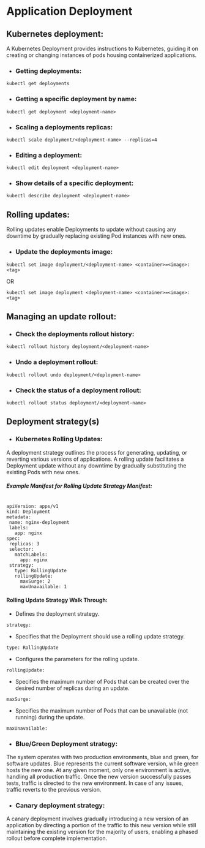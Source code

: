 # Application Deployment

## Kubernetes deployment:

A Kubernetes Deployment provides instructions to Kubernetes, guiding it on creating or changing instances of pods housing containerized applications.

* ### Getting deployments:

`kubectl get deployments`

* ### Getting a specific deployment by name:

`kubectl get deployment <deployment-name>`

* ### Scaling a deployments replicas:

`kubectl scale deployment/<deployment-name> --replicas=4`

* ### Editing a deployment:

`kubectl edit deployment <deployment-name>`

* ### Show details of a specific deployment:

`kubectl describe deployment <deployment-name>`

## Rolling updates:

Rolling updates enable Deployments to update without causing any downtime by gradually replacing existing Pod instances with new ones.

* ### Update the deployments image:
`kubectl set image deployment/<deployment-name> <container>=<image>:<tag>`

OR

`kubectl set image deployment <deployment-name> <container>=<image>:<tag>`

## Managing an update rollout:

* ### Check the deployments rollout history:
  
`kubectl rollout history deployment/<deployment-name>`

* ### Undo a deployment rollout:
  
`kubectl rollout undo deployment/<deployment-name>`

* ### Check the status of a deployment rollout:
  
`kubectl rollout status deployment/<deployment-name>`

## Deployment strategy(s)

* ### Kubernetes Rolling Updates:

A deployment strategy outlines the process for generating, updating, or reverting various versions of applications. A rolling update facilitates a Deployment update without any downtime by gradually substituting the existing Pods with new ones.

##### Example Manifest for Rolling Update Strategy Manifest:

```

apiVersion: apps/v1
kind: Deployment
metadata:
 name: nginx-deployment
 labels:
   app: nginx
spec:
 replicas: 3
 selector:
   matchLabels:
     app: nginx
 strategy:
   type: RollingUpdate
   rollingUpdate:
     maxSurge: 2
     maxUnavailable: 1

```

#### Rolling Update Strategy Walk Through:

*  Defines the deployment strategy.

```
strategy:
```

* Specifies that the Deployment should use a rolling update strategy.

```
type: RollingUpdate
```

* Configures the parameters for the rolling update.

```
rollingUpdate:
```

* Specifies the maximum number of Pods that can be created over the desired number of replicas during an update.

```
maxSurge:
```

* Specifies the maximum number of Pods that can be unavailable (not running) during the update.

```
maxUnavailable:
```

* ### Blue/Green Deployment strategy:
  
The system operates with two production environments, blue and green, for software updates. Blue represents the current software version, while green hosts the new one. At any given moment, only one environment is active, handling all production traffic. Once the new version successfully passes tests, traffic is directed to the new environment. In case of any issues, traffic reverts to the previous version.

* ### Canary deployment strategy:

A canary deployment involves gradually introducing a new version of an application by directing a portion of the traffic to this new version while still maintaining the existing version for the majority of users, enabling a phased rollout before complete implementation.

